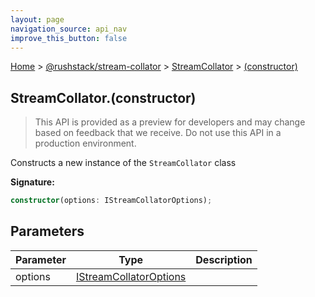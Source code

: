 ```yaml
---
layout: page
navigation_source: api_nav
improve_this_button: false
---
```



[Home](./index.md) &gt; [@rushstack/stream-collator](./stream-collator.md) &gt; [StreamCollator](./stream-collator.streamcollator.md) &gt; [(constructor)](./stream-collator.streamcollator._constructor_.md)

## StreamCollator.(constructor)

> This API is provided as a preview for developers and may change based on feedback that we receive. Do not use this API in a production environment.
>

Constructs a new instance of the `StreamCollator` class

<b>Signature:</b>

```typescript
constructor(options: IStreamCollatorOptions);
```

## Parameters

|  Parameter | Type | Description |
|  --- | --- | --- |
|  options | [IStreamCollatorOptions](./stream-collator.istreamcollatoroptions.md) |  |
